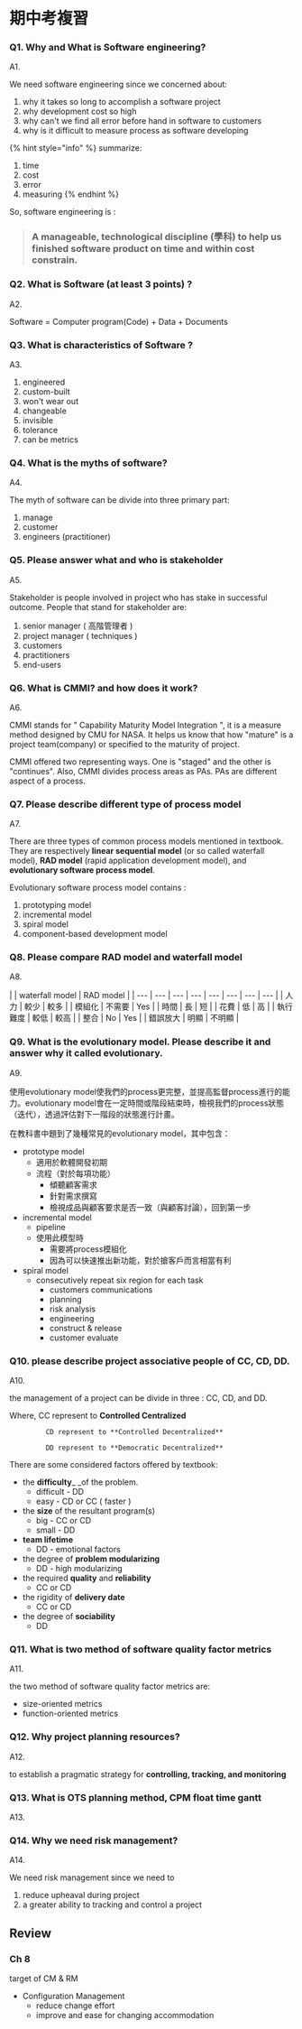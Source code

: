 # 期中考複習

### **Q1. Why and What is Software engineering?**

A1. 

We need software engineering since we concerned about:

1. why it takes so long to accomplish a software project
2. why development cost so high
3. why can't we find all error before hand in software to customers
4. why is it difficult to measure process as software developing

{% hint style="info" %}
summarize:

1. time
2. cost
3. error
4. measuring
{% endhint %}

 So, software engineering is :

> ### **A manageable, technological discipline \(學科\) to help us finished software product on time and within cost constrain**.

### **Q2. What is Software \(at least 3 points\) ?**

A2. 

Software = Computer program\(Code\) + Data + Documents

### **Q3. What is characteristics of Software ?**

A3.

1. engineered
2. custom-built
3. won't wear out
4. changeable
5. invisible
6. tolerance
7. can be metrics

### **Q4. What is the myths of software?**

A4.

The myth of software can be divide into three primary part:

1. manage
2. customer
3. engineers \(practitioner\)

### **Q5. Please answer what and who is stakeholder**

A5.

Stakeholder is people involved in project who has stake in successful outcome. People that stand for stakeholder are:

1. senior manager \( 高階管理者 \)
2. project manager \( techniques \)
3. customers
4. practitioners
5. end-users



### **Q6. What is CMMI? and how does it work?**

A6.

CMMI stands for " Capability Maturity Model Integration ", it is a measure method designed by CMU for NASA. It helps us know that how "mature" is a project team\(company\) or specified to the maturity of project.

CMMI offered two representing ways. One is "staged" and the other is "continues". Also, CMMI divides process areas as PAs. PAs are different aspect of a process.

### Q7. Please describe different type of process model

A7.

There are three types of common process models mentioned in textbook. They are respectively **linear sequential model** \(or so called waterfall model\), **RAD model** \(rapid application development model\), and **evolutionary software process model**. 

Evolutionary software process model contains :

1. prototyping model
2. incremental model
3. spiral model
4. component-based development model

### Q8. Please compare RAD model and waterfall model

A8.

|  | waterfall model | RAD model |
| --- | --- | --- | --- | --- | --- | --- | --- |
| 人力 | 較少 | 較多 |
| 模組化 | 不需要 | Yes |
| 時間 | 長 | 短 |
| 花費 | 低 | 高 |
| 執行難度 | 較低 | 較高 |
| 整合 | No | Yes |
| 錯誤放大 | 明顯 | 不明顯 |

### Q9. What is the evolutionary model. Please describe it and answer why it called evolutionary.

A9.

使用evolutionary model使我們的process更完整，並提高監督process進行的能力。evolutionary model會在一定時間或階段結束時，檢視我們的process狀態（迭代），透過評估對下一階段的狀態進行計畫。

在教科書中題到了幾種常見的evolutionary model，其中包含：

* prototype model
  * 適用於軟體開發初期
  * 流程（對於每項功能）
    * 傾聽顧客需求
    * 針對需求撰寫
    * 檢視成品與顧客要求是否一致（與顧客討論），回到第一步
* incremental model
  * pipeline
  * 使用此模型時
    * 需要將process模組化
    * 因為可以快速推出新功能，對於搶客戶而言相當有利
* spiral model
  * consecutively repeat six region for each task
    * customers communications
    * planning
    * risk analysis
    * engineering
    * construct & release
    * customer evaluate

### **Q10. please describe project associative people of CC, CD, DD.**

A10.

the management of a project can be divide in three : CC, CD, and DD. 

Where, CC represent to **Controlled Centralized**

             CD represent to **Controlled Decentralized**

             DD represent to **Democratic Decentralized** 

There are some considered factors offered by textbook:

* the **difficulty**_ _of the problem.
  * difficult - DD
  * easy - CD or CC \( faster \)
* the **size** of the resultant program\(s\)
  * big - CC or CD
  * small - DD
* **team lifetime**
  * DD - emotional factors
* the degree of **problem modularizing**
  * DD - high modularizing
* the required **quality** and **reliability**
  * CC or CD
* the rigidity of **delivery date**
  * CC or CD
* the degree of **sociability**
  * DD

### Q11. What is two method of software quality factor metrics 

A11.

the two method of software quality factor metrics are:

* size-oriented metrics
* function-oriented metrics

### Q12. Why project planning resources?

A12.

to establish a pragmatic strategy for **controlling, tracking, and monitoring**

### Q13. What is OTS planning method, CPM float time gantt

A13.



### Q14. Why we need risk management?

A14.

We need risk management since we need to

1. reduce upheaval during project
2. a greater ability to tracking and control a project

## Review

### Ch 8

target of CM & RM

* Configuration Management
  * reduce  change effort
  * improve and ease for changing accommodation





